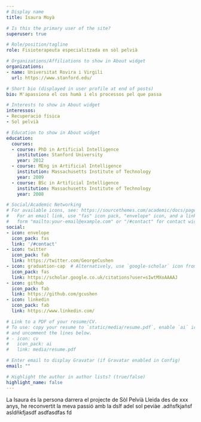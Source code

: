 ```yaml
---
# Display name
title: Isaura Moyà

# Is this the primary user of the site?
superuser: true

# Role/position/tagline
role: Fisioterapeuta especialitzada en sòl pelvià

# Organizations/Affiliations to show in About widget
organizations:
- name: Universitat Rovira i Virgili
  url: https://www.stanford.edu/

# Short bio (displayed in user profile at end of posts)
bio: M'apassiona el cos humà i els processos pel que passa

# Interests to show in About widget
interessos:
- Recuperació física
- Sol pelvià

# Education to show in About widget
education:
  courses:
  - course: PhD in Artificial Intelligence
    institution: Stanford University
    year: 2012
  - course: MEng in Artificial Intelligence
    institution: Massachusetts Institute of Technology
    year: 2009
  - course: BSc in Artificial Intelligence
    institution: Massachusetts Institute of Technology
    year: 2008

# Social/Academic Networking
# For available icons, see: https://sourcethemes.com/academic/docs/page-builder/#icons
#   For an email link, use "fas" icon pack, "envelope" icon, and a link in the
#   form "mailto:your-email@example.com" or "/#contact" for contact widget.
social:
- icon: envelope
  icon_pack: fas
  link: '/#contact'
- icon: twitter
  icon_pack: fab
  link: https://twitter.com/GeorgeCushen
- icon: graduation-cap  # Alternatively, use `google-scholar` icon from `ai` icon pack
  icon_pack: fas
  link: https://scholar.google.co.uk/citations?user=sIwtMXoAAAAJ
- icon: github
  icon_pack: fab
  link: https://github.com/gcushen
- icon: linkedin
  icon_pack: fab
  link: https://www.linkedin.com/

# Link to a PDF of your resume/CV.
# To use: copy your resume to `static/media/resume.pdf`, enable `ai` icons in `params.toml`, 
# and uncomment the lines below.
# - icon: cv
#   icon_pack: ai
#   link: media/resume.pdf

# Enter email to display Gravatar (if Gravatar enabled in Config)
email: ""

# Highlight the author in author lists? (true/false)
highlight_name: false
---
```


La Isaura és la persona darrera el projecte de Sòl Pelvià Lleida des de xxx anys, he reconvertit la meva passió amb la dslf adel sol peviàe .adñsfkjañsf
asldñkfjasdf
asdfasdfas
fd

